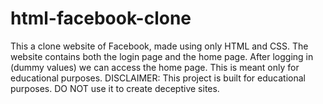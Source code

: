 # html-facebook-clone
This a clone website of Facebook, made using only HTML and CSS. The website contains both the login page and the home page. After logging in (dummy values) we can access the home page. This is meant only for educational purposes.
DISCLAIMER: This project is built for educational purposes. DO NOT use it to create deceptive sites.
